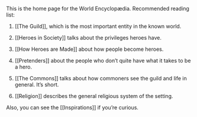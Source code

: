 This is the home page for the World Encyclopædia. Recommended reading list:

1. [[The Guild]], which is the most important entity in the known world.

3. [[Heroes in Society]] talks about the privileges heroes have.
4. [[How Heroes are Made]] about how people become heroes.
5. [[Pretenders]] about the people who don’t quite have what it takes to be a hero.
6. [[The Commons]] talks about how commoners see the guild and life in general. It’s short.
7. [[Religion]] describes the general religious system of the setting.

Also, you can see the [[Inspirations]] if you’re curious.  